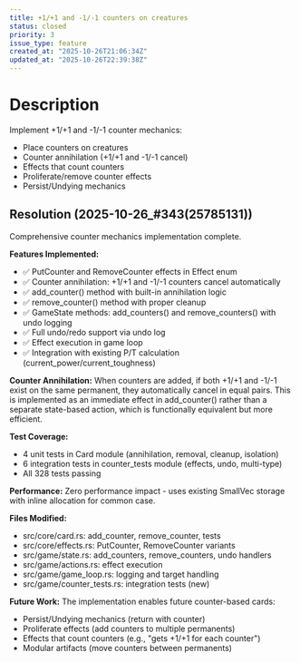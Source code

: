 ```yaml
---
title: +1/+1 and -1/-1 counters on creatures
status: closed
priority: 3
issue_type: feature
created_at: "2025-10-26T21:06:34Z"
updated_at: "2025-10-26T22:39:38Z"
---
```


# Description

Implement +1/+1 and -1/-1 counter mechanics:
- Place counters on creatures
- Counter annihilation (+1/+1 and -1/-1 cancel)
- Effects that count counters
- Proliferate/remove counter effects
- Persist/Undying mechanics

## Resolution (2025-10-26_#343(25785131))

Comprehensive counter mechanics implementation complete.

**Features Implemented:**
- ✅ PutCounter and RemoveCounter effects in Effect enum
- ✅ Counter annihilation: +1/+1 and -1/-1 counters cancel automatically
- ✅ add_counter() method with built-in annihilation logic
- ✅ remove_counter() method with proper cleanup
- ✅ GameState methods: add_counters() and remove_counters() with undo logging
- ✅ Full undo/redo support via undo log
- ✅ Effect execution in game loop
- ✅ Integration with existing P/T calculation (current_power/current_toughness)

**Counter Annihilation:**
When counters are added, if both +1/+1 and -1/-1 exist on the same permanent, they automatically cancel in equal pairs. This is implemented as an immediate effect in add_counter() rather than a separate state-based action, which is functionally equivalent but more efficient.

**Test Coverage:**
- 4 unit tests in Card module (annihilation, removal, cleanup, isolation)
- 6 integration tests in counter_tests module (effects, undo, multi-type)
- All 328 tests passing

**Performance:**
Zero performance impact - uses existing SmallVec storage with inline allocation for common case.

**Files Modified:**
- src/core/card.rs: add_counter, remove_counter, tests
- src/core/effects.rs: PutCounter, RemoveCounter variants
- src/game/state.rs: add_counters, remove_counters, undo handlers
- src/game/actions.rs: effect execution
- src/game/game_loop.rs: logging and target handling
- src/game/counter_tests.rs: integration tests (new)

**Future Work:**
The implementation enables future counter-based cards:
- Persist/Undying mechanics (return with counter)
- Proliferate effects (add counters to multiple permanents)
- Effects that count counters (e.g., "gets +1/+1 for each counter")
- Modular artifacts (move counters between permanents)
